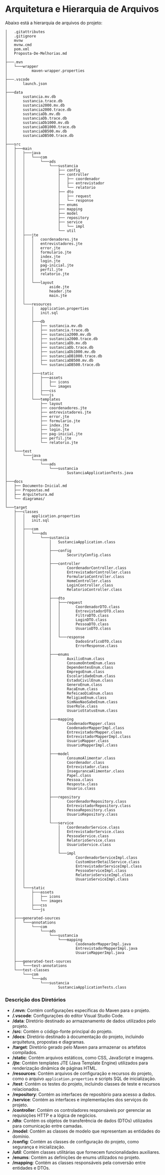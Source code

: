# Arquitetura e Hierarquia de Arquivos

Abaixo está a hierarquia de arquivos do projeto:

```shell
│   .gitattributes
│   .gitignore
│   mvnw
│   mvnw.cmd
│   pom.xml
│   Proposta-De-Melhorias.md
│
├───.mvn
│   └───wrapper
│           maven-wrapper.properties
│
├───.vscode
│       launch.json
│
├───data
│       sustancia.mv.db
│       sustancia.trace.db
│       sustancia2000.mv.db
│       sustancia2000.trace.db
│       sustanciaDb.mv.db
│       sustanciaDb.trace.db
│       sustanciaDb1000.mv.db
│       sustanciaDB1000.trace.db
│       sustanciaDB500.mv.db
│       sustanciaDB500.trace.db
│
├───src
│   ├───main
│   │   ├───java
│   │   │   └───com
│   │   │       └───ads
│   │   │           └───sustancia
│   │   │               ├── config
│   │   │               ├── controller
│   │   │               │   ├── coordenador
│   │   │               │   ├── entrevistador
│   │   │               │   └── relatorio
│   │   │               ├── dto
│   │   │               │   ├── request
│   │   │               │   └── response
│   │   │               ├── enums
│   │   │               ├── mapping
│   │   │               ├── model
│   │   │               ├── repository
│   │   │               ├── service
│   │   │               │   └── impl
│   │   │               └── util
│   │   ├───jte
│   │   │   │   coordenadores.jte
│   │   │   │   entrevistadores.jte
│   │   │   │   error.jte
│   │   │   │   formulario.jte
│   │   │   │   index.jte
│   │   │   │   login.jte
│   │   │   │   pag-inicial.jte
│   │   │   │   perfil.jte
│   │   │   │   relatorio.jte
│   │   │   │
│   │   │   └───layout
│   │   │           aside.jte
│   │   │           header.jte
│   │   │           main.jte
│   │   │
│   │   └───resources
│   │       │   application.properties
│   │       │   init.sql
│   │       │
│   │       ├───db
│   │       │   ├── sustancia.mv.db
│   │       │   ├── sustancia.trace.db
│   │       │   ├── sustancia2000.mv.db
│   │       │   ├── sustancia2000.trace.db
│   │       │   ├── sustanciaDb.mv.db
│   │       │   ├── sustanciaDb.trace.db
│   │       │   ├── sustanciaDb1000.mv.db
│   │       │   ├── sustanciaDB1000.trace.db
│   │       │   ├── sustanciaDB500.mv.db
│   │       │   └── sustanciaDB500.trace.db
│   │       │
│   │       ├───static
│   │       │   ├───assets
│   │       │   │   ├── icons
│   │       │   │   └── images
│   │       │   ├───css
│   │       │   └───js
│   │       └───templates
│   │           ├── layout
│   │           ├── coordenadores.jte
│   │           ├── entrevistadores.jte
│   │           ├── error.jte
│   │           ├── formulario.jte
│   │           ├── index.jte
│   │           ├── login.jte
│   │           ├── pag-inicial.jte
│   │           ├── perfil.jte
│   │           └── relatorio.jte
│   │
│   └───test
│       └───java
│           └───com
│               └───ads
│                   └───sustancia
│                           SustanciaApplicationTests.java
│
├───docs
│   ├── Documento-Inicial.md
│   ├── Propostas.md
│   ├── Arquitetura.md
│   └── diagramas/
│
└───target
    ├───classes
    │   │   application.properties
    │   │   init.sql
    │   │
    │   ├───com
    │   │   └───ads
    │   │       └───sustancia
    │   │           │   SustanciaApplication.class
    │   │           │
    │   │           ├───config
    │   │           │       SecurityConfig.class
    │   │           │
    │   │           ├───controller
    │   │           │       CoordenadorController.class
    │   │           │       EntrevistadorController.class
    │   │           │       FormularioController.class
    │   │           │       HomeController.class
    │   │           │       LoginController.class
    │   │           │       RelatorioController.class
    │   │           │
    │   │           ├───dto
    │   │           │   ├───request
    │   │           │   │       CoordenadorDTO.class
    │   │           │   │       EntrevistadorDTO.class
    │   │           │   │       FiltroDTO.class
    │   │           │   │       LoginDTO.class
    │   │           │   │       PessoaDTO.class
    │   │           │   │       UsuarioDTO.class
    │   │           │   │
    │   │           │   └───response
    │   │           │           DadosGraficoDTO.class
    │   │           │           ErrorResponse.class
    │   │           │
    │   │           ├───enums
    │   │           │       AuxilioEnum.class
    │   │           │       ConsumoOntemEnum.class
    │   │           │       DependentesEnum.class
    │   │           │       EmpregoEnum.class
    │   │           │       EscolaridadeEnum.class
    │   │           │       EstadoCivilEnum.class
    │   │           │       GeneroEnum.class
    │   │           │       RacaEnum.class
    │   │           │       RefeicaoDiaEnum.class
    │   │           │       ReligiaoEnum.class
    │   │           │       SimNaoNaoSabeEnum.class
    │   │           │       UserRole.class
    │   │           │       UsuarioStatusEnum.class
    │   │           │
    │   │           ├───mapping
    │   │           │       CoodenadorMapper.class
    │   │           │       CoodenadorMapperImpl.class
    │   │           │       EntrevistadorMapper.class
    │   │           │       EntrevistadorMapperImpl.class
    │   │           │       UsuarioMapper.class
    │   │           │       UsuarioMapperImpl.class
    │   │           │
    │   │           ├───model
    │   │           │       ConsumoAlimentar.class
    │   │           │       Coordenador.class
    │   │           │       Entrevistador.class
    │   │           │       InsegurancaAlimentar.class
    │   │           │       Papel.class
    │   │           │       Pessoa.class
    │   │           │       Resposta.class
    │   │           │       Usuario.class
    │   │           │
    │   │           ├───repository
    │   │           │       CoordenadorRepository.class
    │   │           │       EntrevistadorRepository.class
    │   │           │       PessoaRepository.class
    │   │           │       UsuarioRepository.class
    │   │           │
    │   │           └───service
    │   │               │   CoordenadorService.class
    │   │               │   EntrevistadorService.class
    │   │               │   PessoaService.class
    │   │               │   RelatorioService.class
    │   │               │   UsuarioService.class
    │   │               │
    │   │               └───impl
    │   │                       CoordenadorServiceImpl.class
    │   │                       CustomUserDetailService.class
    │   │                       EntrevistadorServiceImpl.class
    │   │                       PessoaServiceImpl.class
    │   │                       RelatorioServiceImpl.class
    │   │                       UsuarioServiceImpl.class
    │   │
    │   └───static
    │       ├───assets
    │       │   ├── icons
    │       │   └── images
    │       ├───css
    │       └───js
    │
    ├───generated-sources
    │   └───annotations
    │       └───com
    │           └───ads
    │               └───sustancia
    │                   └───mapping
    │                           CoodenadorMapperImpl.java
    │                           EntrevistadorMapperImpl.java
    │                           UsuarioMapperImpl.java
    │
    ├───generated-test-sources
    │   └───test-annotations
    └───test-classes
        └───com
            └───ads
                └───sustancia
                        SustanciaApplicationTests.class
```

### Descrição dos Diretórios

- **/.mvn**: Contém configurações específicas do Maven para o projeto.
- **/.vscode**: Configurações do editor Visual Studio Code.
- **/data**: Diretório destinado ao armazenamento de dados utilizados pelo projeto.
- **/src**: Contém o código-fonte principal do projeto.
- **/docs**: Diretório destinado à documentação do projeto, incluindo arquitetura, propostas e diagramas.
- **/target**: Diretório gerado pelo Maven para armazenar os artefatos compilados.
- **/static**: Contém arquivos estáticos, como CSS, JavaScript e imagens.
- **/jte**: Contém templates JTE (Java Template Engine) utilizados para renderização dinâmica de páginas HTML.
- **/resources**: Contém arquivos de configuração e recursos do projeto, como o arquivo `application.properties` e scripts SQL de inicialização.
- **/test**: Contém os testes do projeto, incluindo classes de teste e recursos relacionados.
- **/repository**: Contém as interfaces de repositório para acesso a dados.
- **/service**: Contém as interfaces e implementações dos serviços do projeto.
- **/controller**: Contém os controladores responsáveis por gerenciar as requisições HTTP e a lógica de negócios.
- **/dto**: Contém os objetos de transferência de dados (DTOs) utilizados para comunicação entre camadas.
- **/model**: Contém as classes de modelo que representam as entidades do domínio.
- **/config**: Contém as classes de configuração do projeto, como segurança e inicialização.
- **/util**: Contém classes utilitárias que fornecem funcionalidades auxiliares.
- **/enums**: Contém as definições de enums utilizados no projeto.
- **/mapping**: Contém as classes responsáveis pela conversão entre entidades e DTOs.
